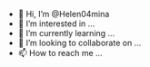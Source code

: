 - 👋 Hi, I’m @Helen04mina
- 👀 I’m interested in ...
- 🌱 I’m currently learning ...
- 💞️ I’m looking to collaborate on ...
- 📫 How to reach me ...

<!---
Helen04mina/Helen04mina is a ✨ special ✨ repository because its `README.md` (this file) appears on your GitHub profile.
You can click the Preview link to take a look at your changes.
--->
